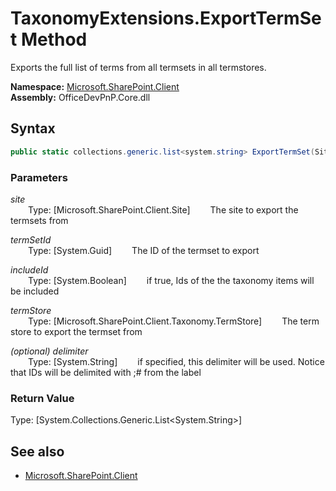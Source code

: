 # TaxonomyExtensions.ExportTermSet Method  
Exports the full list of terms from all termsets in all termstores.  

**Namespace:** [Microsoft.SharePoint.Client](Microsoft.SharePoint.Client.md)  
**Assembly:** OfficeDevPnP.Core.dll  
## Syntax
```C#
public static collections.generic.list<system.string> ExportTermSet(Site site,Guid termSetId,Boolean includeId,TermStore termStore,String delimiter)
```
### Parameters
*site*  
&emsp;&emsp;Type: [Microsoft.SharePoint.Client.Site] 
&emsp;&emsp;The site to export the termsets from  
  
*termSetId*  
&emsp;&emsp;Type: [System.Guid] 
&emsp;&emsp;The ID of the termset to export  
  
*includeId*  
&emsp;&emsp;Type: [System.Boolean] 
&emsp;&emsp;if true, Ids of the the taxonomy items will be included  
  
*termStore*  
&emsp;&emsp;Type: [Microsoft.SharePoint.Client.Taxonomy.TermStore] 
&emsp;&emsp;The term store to export the termset from  
  
*(optional) delimiter*  
&emsp;&emsp;Type: [System.String] 
&emsp;&emsp;if specified, this delimiter will be used. Notice that IDs will be delimited with ;# from the label  
  
### Return Value
Type: [System.Collections.Generic.List<System.String>]  


## See also
- [Microsoft.SharePoint.Client](Microsoft.SharePoint.Client.md)
